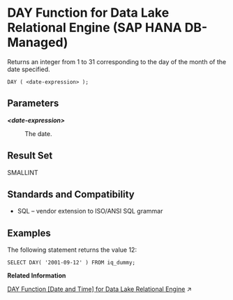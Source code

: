 <!-- loioff00ee7be6544c12a1e279a814961857 -->

# DAY Function for Data Lake Relational Engine \(SAP HANA DB-Managed\)

Returns an integer from 1 to 31 corresponding to the day of the month of the date specified.



```
DAY ( <date-expression> );
```



<a name="loioff00ee7be6544c12a1e279a814961857__section_cck_ybm_srb"/>

## Parameters


<dl>
<dt><b>

*<date-expression\>*

</b></dt>
<dd>

The date.



</dd>
</dl>



<a name="loioff00ee7be6544c12a1e279a814961857__section_hnz_ybm_srb"/>

## Result Set

SMALLINT



<a name="loioff00ee7be6544c12a1e279a814961857__section_rmn_zbm_srb"/>

## Standards and Compatibility

-   SQL – vendor extension to ISO/ANSI SQL grammar



<a name="loioff00ee7be6544c12a1e279a814961857__section_bhb_1cm_srb"/>

## Examples

The following statement returns the value 12:

```
SELECT DAY( '2001-09-12' ) FROM iq_dummy;
```

**Related Information**  


[DAY Function \[Date and Time\] for Data Lake Relational Engine](https://help.sap.com/viewer/19b3964099384f178ad08f2d348232a9/2024_3_QRC/en-US/a5493fe284f2101587fac052951c6f01.html "Returns an integer from 1 to 31 corresponding to the day of the month of the date specified.") :arrow_upper_right:

